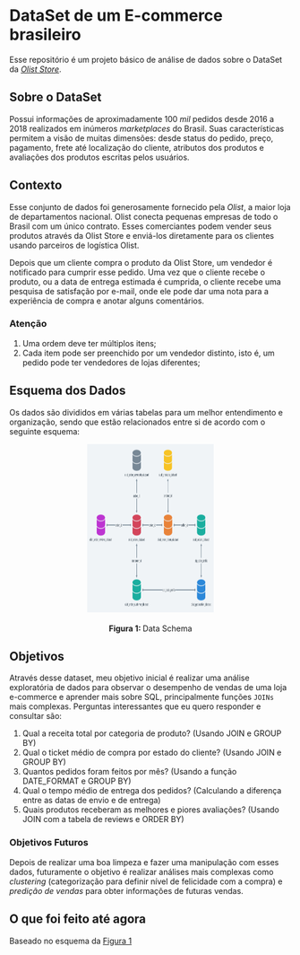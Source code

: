 # DataSet de um E-commerce brasileiro
Esse repositório é um projeto básico de análise de dados sobre o DataSet da [_Olist Store_](https://www.olist.com/). 

## Sobre o DataSet

Possui informações de aproximadamente 100 _mil_ pedidos desde 2016 a 2018 realizados em inúmeros _marketplaces_ do Brasil. Suas características permitem a visão de muitas dimensões: desde status do pedido, preço, pagamento, frete até localização do cliente, atributos dos produtos e avaliações dos produtos escritas pelos usuários.

## Contexto

Esse conjunto de dados foi generosamente fornecido pela _Olist_, a maior loja de departamentos nacional. Olist conecta pequenas empresas de todo o Brasil com um único contrato. Esses comerciantes podem vender seus produtos através da Olist Store e enviá-los diretamente para os clientes usando parceiros de logística Olist. 

Depois que um cliente compra o produto da Olist Store, um vendedor é notificado para cumprir esse pedido. Uma vez que o cliente recebe o produto, ou a data de entrega estimada é cumprida, o cliente recebe uma pesquisa de satisfação por e-mail, onde ele pode dar uma nota para a experiência de compra e anotar alguns comentários.

### Atenção 
1. Uma ordem deve ter múltiplos itens;
2. Cada item pode ser preenchido por um vendedor distinto, isto é, um pedido pode ter vendedores de lojas diferentes;

## Esquema dos Dados

Os dados são divididos em várias tabelas para um melhor entendimento e organização, sendo que estão relacionados entre si de acordo com o seguinte esquema:  

<div align="center">
  <img src="HRhd2Y0.png" alt="Data_Schema" height="300px" , width="45%" />
  <div align="center">
    <br>
    <b>Figura 1: </b> Data Schema
  </div>
</div>

## Objetivos

Através desse dataset, meu objetivo inicial é realizar uma análise exploratória de dados para observar o desempenho de vendas de uma loja e-commerce e aprender mais sobre SQL, principalmente funções `JOINs` mais complexas. Perguntas interessantes que eu quero responder e consultar são:

1. Qual a receita total por categoria de produto? (Usando JOIN e GROUP BY)
2. Qual o ticket médio de compra por estado do cliente? (Usando JOIN e GROUP BY)
3. Quantos pedidos foram feitos por mês? (Usando a função DATE_FORMAT e GROUP BY)
4. Qual o tempo médio de entrega dos pedidos? (Calculando a diferença entre as datas de envio e de entrega)
5. Quais produtos receberam as melhores e piores avaliações? (Usando JOIN com a tabela de reviews e ORDER BY)

### Objetivos Futuros

Depois de realizar uma boa limpeza e fazer uma manipulação com esses dados, futuramente o objetivo é realizar análises mais complexas como _clustering_ (categorização para definir nível de felicidade com a compra) e _predição de vendas_ para obter informações de futuras vendas. 

## O que foi feito até agora

Baseado no esquema da [Figura 1](Data_Schema)
